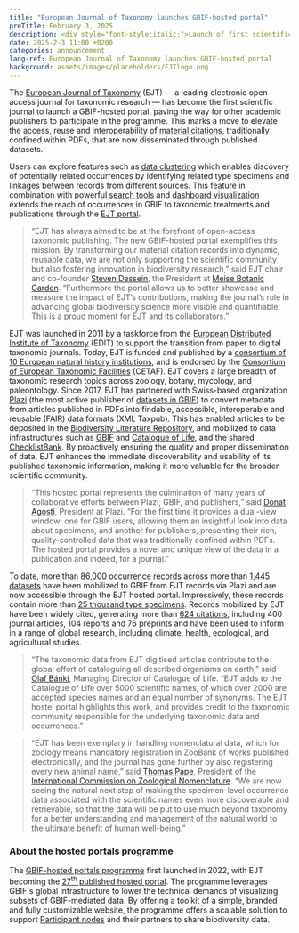 ```yaml
---
title: "European Journal of Taxonomy launches GBIF-hosted portal"
preTitle: February 3, 2025
description: <div style="font-style:italic;">Launch of first scientific journal portal marks expansion of hosted portals programme in<br/> partnership with European Journal of Taxonomy, Plazi and GBIF.</div>
date: 2025-2-3 11:00 +0200
categories: announcement
lang-ref: European Journal of Taxonomy launches GBIF-hosted portal
background: assets/images/placeholders/EJTlogo.png
---
```


The [European Journal of Taxonomy](https://europeanjournaloftaxonomy.eu) (EJT) — a leading electronic open-access journal for taxonomic research — has become the first scientific journal to launch a GBIF-hosted portal, paving the way for other academic publishers to participate in the programme. This marks a move to elevate the access, reuse and interoperability of [material citations](https://www.gbif.org/publisher/a064f300-1bc8-41ea-9364-b864ef4e8938), traditionally confined within PDFs, that are now disseminated through published datasets.

Users can explore features such as [data clustering](https://data.europeanjournaloftaxonomy.eu/occurrence/search/?view=CLUSTERS) which enables discovery of potentially related occurrences by identifying related type specimens and linkages between records from different sources. This feature in combination with powerful [search tools](https://data.europeanjournaloftaxonomy.eu/occurrence/search/) and [dashboard visualization](https://data.europeanjournaloftaxonomy.eu/dashboard/) extends the reach of occurrences in GBIF to taxonomic treatments and publications through the [EJT portal](https://data.europeanjournaloftaxonomy.eu/).

> “EJT has always aimed to be at the forefront of open-access taxonomic publishing. The new GBIF-hosted portal exemplifies this mission. By transforming our material citation records into dynamic, reusable data, we are not only supporting the scientific community but also fostering innovation in biodiversity research,” said EJT chair and co-founder [Steven Dessein](https://orcid.org/0000-0002-3179-4005), the President at [Meise Botanic Garden](https://www.gbif.org/dataset/b740eaa0-0679-41dc-acb7-990d562dfa37). “Furthermore the portal allows us to better showcase and measure the impact of EJT’s contributions, making the journal’s role in advancing global biodiversity science more visible and quantifiable. This is a proud moment for EJT and its collaborators.”

EJT was launched in 2011 by a taskforce from the [European Distributed Institute of Taxonomy](https://cybertaxonomy.org/) (EDIT) to support the transition from paper to digital taxonomic journals. Today, EJT is funded and published by a [consortium of 10 European natural history institutions](https://data.europeanjournaloftaxonomy.eu/about/), and is endorsed by the [Consortium of European Taxonomic Facilities](https://cetaf.org/) (CETAF). EJT covers a large breadth of taxonomic research topics across zoology, botany, mycology, and paleontology. Since 2017, EJT has partnered with Swiss-based organization [Plazi](https://plazi.org/) (the most active publisher of [datasets in GBIF](https://www.gbif.org/publisher/7ce8aef0-9e92-11dc-8738-b8a03c50a862)) to convert metadata from articles published in PDFs into findable, accessible, interoperable and reusable (FAIR) data formats (XML Taxpub). This has enabled articles to be deposited in the [Biodiversity Literature Repository](https://zenodo.org/communities/biosyslit), and mobilized to data infrastructures such as [GBIF](https://www.gbif.org/) and [Catalogue of Life](https://www.catalogueoflife.org/), and the shared [ChecklistBank](https://www.checklistbank.org/). By proactively ensuring the quality and proper dissemination of data, EJT enhances the immediate discoverability and usability of its published taxonomic information, making it more valuable for the broader scientific community.

> “This hosted portal represents the culmination of many years of collaborative efforts between Plazi, GBIF, and publishers,” said [Donat Agosti](https://orcid.org/0000-0001-9286-1200), President at Plazi. “For the first time it provides a dual-view window: one for GBIF users, allowing them an insightful look into data about specimens, and another for publishers, presenting their rich, quality-controlled data that was traditionally confined within PDFs. The hosted portal provides a novel and unique view of the data in a publication and indeed, for a journal.”

To date, more than [86,000 occurrence records](https://www.gbif.org/occurrence/search?publishing_org=a064f300-1bc8-41ea-9364-b864ef4e8938) across more than [1,445 datasets](https://www.gbif.org/dataset/search?publishing_org=a064f300-1bc8-41ea-9364-b864ef4e8938) have been mobilized to GBIF from EJT records via Plazi and are now accessible through the EJT hosted portal. Impressively, these records contain more than [25 thousand type specimens](https://www.gbif.org/occurrence/search?publishing_org=a064f300-1bc8-41ea-9364-b864ef4e8938&type_status=TYPE&type_status=TYPE_SPECIES&type_status=TYPE_GENUS&type_status=ALLOLECTOTYPE&type_status=ALLONEOTYPE&type_status=ALLOTYPE&type_status=COTYPE&type_status=EPITYPE&type_status=EXEPITYPE&type_status=EXHOLOTYPE&type_status=EXISOTYPE&type_status=ORIGINALMATERIAL&type_status=TOPOTYPE&type_status=SYNTYPE&type_status=SUPPLEMENTARYTYPE&type_status=SECONDARYTYPE&type_status=PLASTOTYPE&type_status=PLASTOSYNTYPE&type_status=PLASTOPARATYPE&type_status=PLASTONEOTYPE&type_status=PLASTOLECTOTYPE&type_status=PLASTOISOTYPE&type_status=PLASTOHOLOTYPE&type_status=PARATYPE&type_status=PARANEOTYPE&type_status=PARALECTOTYPE&type_status=NEOTYPE&type_status=LECTOTYPE&type_status=ISOTYPE&type_status=ISOSYNTYPE&type_status=ISONEOTYPE&type_status=ISOPARATYPE&type_status=ISOLECTOTYPE&type_status=ICONOTYPE&type_status=HOLOTYPE&type_status=HAPANTOTYPE&type_status=EXTYPE&type_status=EXSYNTYPE&type_status=EXPARATYPE&type_status=EXNEOTYPE&type_status=EXLECTOTYPE&advanced=1). Records mobilized by EJT have been widely cited, generating more than [624 citations](https://www.gbif.org/resource/search?contentType=literature&publishingOrganizationKey=a064f300-1bc8-41ea-9364-b864ef4e8938), including 400 journal articles, 104 reports and 76 preprints and have been used to inform in a range of global research, including climate, health, ecological, and agricultural studies.

> “The taxonomic data from EJT digitised articles contribute to the global effort of cataloguing all described organisms on earth,” said [Olaf Bánki](https://orcid.org/0000-0001-6197-9951), Managing Director of Catalogue of Life. “EJT adds to the Catalogue of Life over 5000 scientific names, of which over 2000 are accepted species names and an equal number of synonyms. The EJT hostel portal highlights this work, and provides credit to the taxonomic community responsible for the underlying taxonomic data and occurrences.”

> “EJT has been exemplary in handling nomenclatural data, which for zoology means mandatory registration in ZooBank of works published electronically, and the journal has gone further by also registering every new animal name,” said [Thomas Pape](https://orcid.org/0000-0001-6609-0609), President of the [International Commission on Zoological Nomenclature](https://www.iczn.org/). “We are now seeing the natural next step of making the specimen-level occurrence data associated with the scientific names even more discoverable and retrievable, so that the data will be put to use much beyond taxonomy for a better understanding and management of the natural world to the ultimate benefit of human well-being.”

### About the hosted portals programme

The [GBIF-hosted portals programme](https://www.gbif.org/hosted-portals) first launched in 2022, with EJT becoming the [27<sup>th</sup> published hosted portal](https://www.gbif.org/composition/4s2G3hhH1n3reU0yN0F8RF/hosted-portals-in-production). The programme leverages GBIF's global infrastructure to lower the technical demands of visualizing subsets of GBIF-mediated data. By offering a toolkit of a simple, branded and fully customizable website, the programme offers a scalable solution to support [Participant nodes](https://www.gbif.org/the-gbif-network) and their partners to share biodiversity data.
